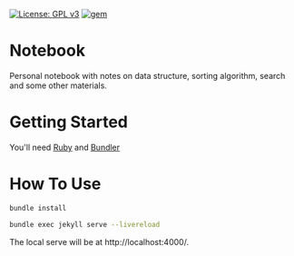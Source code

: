 [![License: GPL v3](https://img.shields.io/badge/License-GPLv3-blue.svg)](https://www.gnu.org/licenses/gpl-3.0) [![gem](https://img.shields.io/badge/gem-3.2-green)](https://blog.rubygems.org/2020/12/22/3.2.3-released.html)

# Notebook 

Personal notebook with notes on data structure, sorting algorithm, search and some other materials.

# Getting Started

You'll need [Ruby](https://www.ruby-lang.org/en/downloads/) and [Bundler](https://www.jetbrains.com/help/ruby/using-the-bundler.html#bundle_init)

# How To Use

```bash
bundle install 

bundle exec jekyll serve --livereload
```
The local serve will be at http://localhost:4000/.


